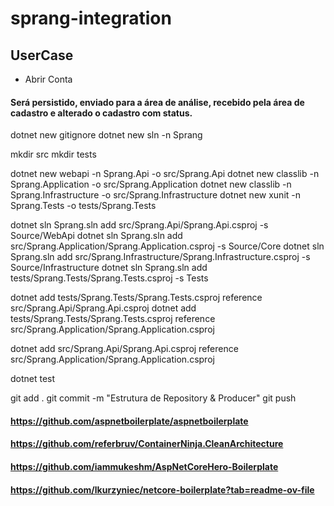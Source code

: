 # sprang-integration

## UserCase
* Abrir Conta
#### Será persistido, enviado para a área de análise, recebido pela área de cadastro e alterado o cadastro com status.


dotnet new gitignore
dotnet new sln -n Sprang

mkdir src
mkdir tests

dotnet new webapi -n Sprang.Api -o src/Sprang.Api
dotnet new classlib -n Sprang.Application -o src/Sprang.Application
dotnet new classlib -n Sprang.Infrastructure -o src/Sprang.Infrastructure
dotnet new xunit -n Sprang.Tests -o tests/Sprang.Tests

dotnet sln Sprang.sln add src/Sprang.Api/Sprang.Api.csproj -s Source/WebApi
dotnet sln Sprang.sln add src/Sprang.Application/Sprang.Application.csproj -s Source/Core
dotnet sln Sprang.sln add src/Sprang.Infrastructure/Sprang.Infrastructure.csproj -s Source/Infrastructure
dotnet sln Sprang.sln add tests/Sprang.Tests/Sprang.Tests.csproj -s Tests

dotnet add tests/Sprang.Tests/Sprang.Tests.csproj reference src/Sprang.Api/Sprang.Api.csproj
dotnet add tests/Sprang.Tests/Sprang.Tests.csproj reference src/Sprang.Application/Sprang.Application.csproj

dotnet add src/Sprang.Api/Sprang.Api.csproj reference src/Sprang.Application/Sprang.Application.csproj

dotnet test

git add .
git commit -m "Estrutura de Repository & Producer"
git push

#### https://github.com/aspnetboilerplate/aspnetboilerplate
#### https://github.com/referbruv/ContainerNinja.CleanArchitecture
#### https://github.com/iammukeshm/AspNetCoreHero-Boilerplate
#### https://github.com/lkurzyniec/netcore-boilerplate?tab=readme-ov-file
